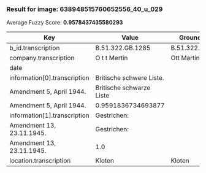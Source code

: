 ### Result for image: 638948515760652556_40_u_029
Average Fuzzy Score: **0.9578437435580293**
<small>

| Key | Value | Ground Truth | Score |
| --- | --- | --- | --- |
| b_id.transcription | B.51.322.GB.1285 | B.51.322.GB.1285. | 0.9696969696969697 |
| company.transcription | O t t Mertin | Ott Martin | 0.8181818181818181 |
| date |  |  | 1.0 |
| information[0].transcription | Britische schwere Liste.
Amendment 5, April 1944. | Britische schwarze Liste
Amendment 5, April 1944. | 0.9591836734693877 |
| information[1].transcription | Gestrichen:
Amendment 13, 23.11.1945. | Gestrichen:
Amendment 13, 23.11.1945. | 1.0 |
| location.transcription | Kloten | Kloten | 1.0 |

</small>
